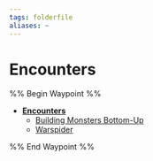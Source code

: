 ```yaml
---
tags: folderfile
aliases: ~
---
```


# Encounters

%% Begin Waypoint %%

* **[Encounters](Encounters.md)**
  * [Building Monsters Bottom-Up](Building%20Monsters%20Bottom-Up.md)
  * [Warspider](Warspider.md)

%% End Waypoint %%
